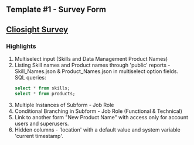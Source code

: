 Template #1 - Survey Form
-------------------------
## [Cliosight Survey](https://app.cliosight.com/app/forms/221/show/public?noNavbar=true)   

### Highlights      
1. Multiselect input (Skills and Data Management Product Names)
2. Listing Skill names and Product names through 'public' reports - Skill_Names.json & Product_Names.json in multiselect option fields.    
   SQL queries:
   ``` sql
   select * from skills;     
   select * from products;
   ```
3. Multiple Instances of Subform - Job Role      
4. Conditional Branching in Subform - Job Role (Functional & Technical)    
5. Link to another form "New Product Name" with access only for account users and superusers.
6. Hidden columns - 'location' with a default value and system variable 'current timestamp'.      

